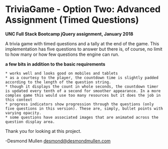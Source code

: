 # TriviaGame - Option Two: Advanced Assignment (Timed Questions)
**UNC Full Stack Bootcamp jQuery assignment, January 2018**

A trivia game with timed questions and a tally at the end of the game. This implementation has five questions to answer but there is, of course, no limit to how many or how few questions the engine can run.

**a few bits in addition to the basic requirements**

    * works well and looks good on mobiles and tablets
    * as a courtesy to the player, the countdown time is slightly padded according to the length of the question string.
    * though it displays the count in whole seconds, the countdown timer is updated every tenth of a second for smoother appearance. In a more complex game this would use too many resources but it does the job in this context
    * progress indicators show progression through the questions (only five questions in this version). These are, simply, bullet points with varying opacity.
    * some questions have associated images that are animated across the question display area.

Thank you for looking at this project.

-Desmond Mullen desmond@desmondmullen.com